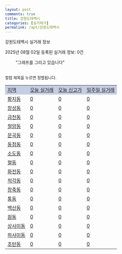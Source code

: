 ```yaml
---
layout: post
comments: true
title: 강원도태백시
categories: [실거래가]
permalink: /apt/강원도태백시
---
```


강원도태백시 실거래 정보

2025년 08월 02일 등록된 실거래 정보: 0건

<!--<script async src="https://pagead2.googlesyndication.com/pagead/js/adsbygoogle.js?client=ca-pub-3485438051770037"
 crossorigin="anonymous"></script>-->

<script type="text/javascript">
  google.charts.load('current', {'packages':['corechart']});
  google.charts.setOnLoadCallback(drawChart);

  function drawChart() {
    var data = google.visualization.arrayToDataTable([['거래일', '매매', '전월세', '전매'], ['21-01', 1, 0, 0], ['21-02', 41, 14, 0], ['21-03', 1, 0, 0], ['21-04', 0, 1, 0], ['21-05', 0, 1, 0], ['21-06', 0, 1, 0], ['21-07', 0, 1, 0], ['21-08', 33, 7, 0], ['21-09', 52, 9, 0], ['21-10', 45, 11, 0], ['21-11', 38, 12, 0], ['21-12', 46, 6, 0], ['22-01', 33, 8, 0], ['22-02', 51, 20, 0], ['22-03', 42, 9, 0], ['22-04', 51, 9, 0], ['22-05', 65, 11, 0], ['22-06', 55, 11, 0], ['22-07', 38, 12, 0], ['22-08', 9, 2, 0]]);

    var options = {
      title: '최근 1년간 유형별 거래량 추이',
      legend: { position: 'bottom' }
    };

    setTimeout(function() {
        var chart = new google.visualization.LineChart(document.getElementById('columnchart_material'));
        chart.draw(data, (options));
        document.getElementById('loading').style.display = 'none';
        var dayLabel = (new Date()).getDay();
        if (dayLabel < 2) {
            sorttable.innerSortFunction.apply(document.getElementById('week'), []);
            sorttable.innerSortFunction.apply(document.getElementById('week'), []);        
        }
        else {
            sorttable.innerSortFunction.apply(document.getElementById('today'), []);
            sorttable.innerSortFunction.apply(document.getElementById('today'), []);
        }
    }, 200);

  }
</script>

<div id="loading" style="z-index:20; display: block; margin-left: 35px">"그래프를 그리고 있습니다"</div>
<div id="columnchart_material" style="width: 95%; margin-left: -35px; display: block"></div>
<!--<div style="width: 95%; margin-left: -35px; display: block">
      <script async src="https://pagead2.googlesyndication.com/pagead/js/adsbygoogle.js?client=ca-pub-3485438051770037"
          crossorigin="anonymous"></script>
      <ins class="adsbygoogle"
          style="display:block"
          data-ad-format="fluid"
          data-ad-layout-key="-fb+5w+4e-db+86"
          data-ad-client="ca-pub-3485438051770037"
          data-ad-slot="1827090281"></ins>
      <script>
          (adsbygoogle = window.adsbygoogle || []).push({});
      </script>
</div>-->
<br>

<font size='small' style='font-size: small;'>컬럼 제목을 누르면 정렬됩니다.</font>
<table class="sortable">
  <tr style='background-color: rgba(114, 132, 186,0.4);'>
    <td id="region"><a href="#">지역</a></td>
    <td id="today"><a href="#">오늘 실거래</a></td>
    <td id="today_new"><a href="#">오늘 신고가</a></td>
    <td id="week"><a href="#">일주일 실거래</a></td>
  </tr>

  
  <tr class="item">
    <td><a href="강원도태백시황지동">황지동</a></td>
    <td><a href="강원도태백시황지동">0</a></td>
    <td><a href="강원도태백시황지동">0</a></td>
    <td><a href="강원도태백시황지동">0</a></td>
  </tr>
    

  <tr class="item">
    <td><a href="강원도태백시장성동">장성동</a></td>
    <td><a href="강원도태백시장성동">0</a></td>
    <td><a href="강원도태백시장성동">0</a></td>
    <td><a href="강원도태백시장성동">0</a></td>
  </tr>
    

  <tr class="item">
    <td><a href="강원도태백시금천동">금천동</a></td>
    <td><a href="강원도태백시금천동">0</a></td>
    <td><a href="강원도태백시금천동">0</a></td>
    <td><a href="강원도태백시금천동">0</a></td>
  </tr>
    

  <tr class="item">
    <td><a href="강원도태백시철암동">철암동</a></td>
    <td><a href="강원도태백시철암동">0</a></td>
    <td><a href="강원도태백시철암동">0</a></td>
    <td><a href="강원도태백시철암동">0</a></td>
  </tr>
    

  <tr class="item">
    <td><a href="강원도태백시문곡동">문곡동</a></td>
    <td><a href="강원도태백시문곡동">0</a></td>
    <td><a href="강원도태백시문곡동">0</a></td>
    <td><a href="강원도태백시문곡동">0</a></td>
  </tr>
    

  <tr class="item">
    <td><a href="강원도태백시동점동">동점동</a></td>
    <td><a href="강원도태백시동점동">0</a></td>
    <td><a href="강원도태백시동점동">0</a></td>
    <td><a href="강원도태백시동점동">0</a></td>
  </tr>
    

  <tr class="item">
    <td><a href="강원도태백시소도동">소도동</a></td>
    <td><a href="강원도태백시소도동">0</a></td>
    <td><a href="강원도태백시소도동">0</a></td>
    <td><a href="강원도태백시소도동">0</a></td>
  </tr>
    

  <tr class="item">
    <td><a href="강원도태백시혈동">혈동</a></td>
    <td><a href="강원도태백시혈동">0</a></td>
    <td><a href="강원도태백시혈동">0</a></td>
    <td><a href="강원도태백시혈동">0</a></td>
  </tr>
    

  <tr class="item">
    <td><a href="강원도태백시화전동">화전동</a></td>
    <td><a href="강원도태백시화전동">0</a></td>
    <td><a href="강원도태백시화전동">0</a></td>
    <td><a href="강원도태백시화전동">0</a></td>
  </tr>
    

  <tr class="item">
    <td><a href="강원도태백시적각동">적각동</a></td>
    <td><a href="강원도태백시적각동">0</a></td>
    <td><a href="강원도태백시적각동">0</a></td>
    <td><a href="강원도태백시적각동">0</a></td>
  </tr>
    

  <tr class="item">
    <td><a href="강원도태백시창죽동">창죽동</a></td>
    <td><a href="강원도태백시창죽동">0</a></td>
    <td><a href="강원도태백시창죽동">0</a></td>
    <td><a href="강원도태백시창죽동">0</a></td>
  </tr>
    

  <tr class="item">
    <td><a href="강원도태백시통동">통동</a></td>
    <td><a href="강원도태백시통동">0</a></td>
    <td><a href="강원도태백시통동">0</a></td>
    <td><a href="강원도태백시통동">0</a></td>
  </tr>
    

  <tr class="item">
    <td><a href="강원도태백시백산동">백산동</a></td>
    <td><a href="강원도태백시백산동">0</a></td>
    <td><a href="강원도태백시백산동">0</a></td>
    <td><a href="강원도태백시백산동">0</a></td>
  </tr>
    

  <tr class="item">
    <td><a href="강원도태백시원동">원동</a></td>
    <td><a href="강원도태백시원동">0</a></td>
    <td><a href="강원도태백시원동">0</a></td>
    <td><a href="강원도태백시원동">0</a></td>
  </tr>
    

  <tr class="item">
    <td><a href="강원도태백시상사미동">상사미동</a></td>
    <td><a href="강원도태백시상사미동">0</a></td>
    <td><a href="강원도태백시상사미동">0</a></td>
    <td><a href="강원도태백시상사미동">0</a></td>
  </tr>
    

  <tr class="item">
    <td><a href="강원도태백시하사미동">하사미동</a></td>
    <td><a href="강원도태백시하사미동">0</a></td>
    <td><a href="강원도태백시하사미동">0</a></td>
    <td><a href="강원도태백시하사미동">0</a></td>
  </tr>
    

  <tr class="item">
    <td><a href="강원도태백시조탄동">조탄동</a></td>
    <td><a href="강원도태백시조탄동">0</a></td>
    <td><a href="강원도태백시조탄동">0</a></td>
    <td><a href="강원도태백시조탄동">0</a></td>
  </tr>
    


</table>


    